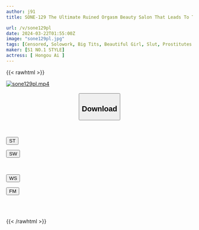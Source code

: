 ```yaml
---
author: j91
title: SONE-129 The Ultimate Ruined Orgasm Beauty Salon That Leads To The Best Peeing Ejaculation With The Best Teasing Technique Ai Hongo

url: /v/sone129pl
date: 2024-03-22T01:55:00Z
image: "sone129pl.jpg"
tags: [Censored, Solowork, Big Tits, Beautiful Girl, Slut, Prostitutes	]
maker: [S1 NO.1 STYLE]
actress: [ Hongou Ai ]
---
```



{{< rawhtml >}}

<div class="video" data-videoid="Lyz3812YZ9tRr16">
    <a href="javascript:;">
        <img src="/v/sone129pl/sone129pl.jpg" width="WIDTH" height="HEIGHT" alt="sone129pl.mp4" loading="lazy">
    </a>
</div>

<script type="text/javascript" src="https://j91.asia/asset/on-demand-st.js"></script>

<br>
  <link rel="stylesheet" href="https://j91.asia/asset/bs5.css">
  
  <center>
  <button class="btn btn-primary" type="button" data-bs-toggle="collapse" data-bs-target=".multi-collapse" aria-expanded="false" aria-controls="multiCollapseExample1 multiCollapseExample2"><h2>Download</h2></button></center>
</p>
<div class="row">
  <div class="col">
    <div class="collapse multi-collapse" id="multiCollapseExample1">
      <div class="card card-body">
	      	      <br>
<div class="buttons">  
<p><a href="https://streamtape.to/v/Lyz3812YZ9tRr16" target="_blank"><button class="btn-hover color-3"><i class="fa fa-download"></i> ST</button></a></p>
<p><a href="https://asnwish.com/esgn2ze3o7j0" target="_blank"><button class="btn-hover color-2"><i class="fa fa-download"></i> SW</button></a></p></div>
    </div>
  </div>
</div>
  <div class="col">
    <div class="collapse multi-collapse" id="multiCollapseExample2">
      <div class="card card-body">
	      <br>
<div class="buttons">
<p><a href="https://wolfstream.tv/nnhveua239jk"><button class="btn-hover color-9"><i class="fa fa-download"></i> WS</button></a></p>
<p><a href="https://filemoon.sx/d/97s6aufs66dt"><button class="btn-hover color-8"><i class="fa fa-download"></i> FM</button></a></p></div>
<br><br>
      </div>
    </div>
  </div>
</div>

{{< /rawhtml >}}